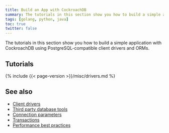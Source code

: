 ```yaml
---
title: Build an App with CockroachDB
summary: The tutorials in this section show you how to build a simple application with CockroachDB, using PostgreSQL-compatible client drivers and ORMs.
tags: [golang, python, java]
toc: true
twitter: false
---
```


The tutorials in this section show you how to build a simple application with CockroachDB using PostgreSQL-compatible client drivers and ORMs.

## Tutorials

{% include {{< page-version >}}/misc/drivers.md %}

## See also

- [Client drivers](install-client-drivers.html)
- [Third party database tools](third-party-database-tools.html)
- [Connection parameters](connection-parameters.html)
- [Transactions](transactions.html)
- [Performance best practices](performance-best-practices-overview.html)
